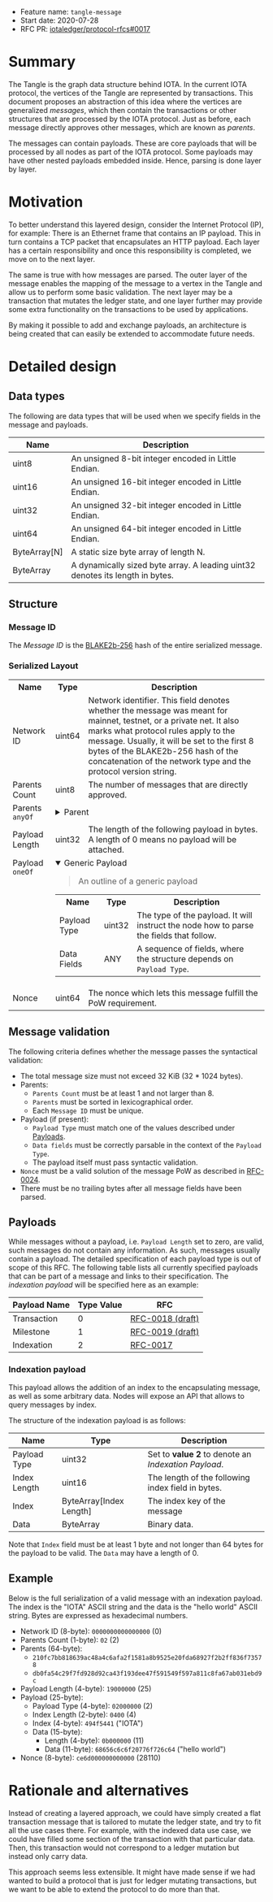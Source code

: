 + Feature name: `tangle-message`
+ Start date: 2020-07-28
+ RFC PR: [iotaledger/protocol-rfcs#0017](https://github.com/iotaledger/protocol-rfcs/pull/0017)

# Summary

The Tangle is the graph data structure behind IOTA. In the current IOTA protocol, the vertices of the Tangle are represented by transactions. This document proposes an abstraction of this idea where the vertices are generalized *messages*, which then contain the transactions or other structures that are processed by the IOTA protocol. Just as before, each message directly approves other messages, which are known as _parents_.

The messages can contain payloads. These are core payloads that will be processed by all nodes as part of the IOTA protocol. Some payloads may have other nested payloads embedded inside. Hence, parsing is done layer by layer.

# Motivation

To better understand this layered design, consider the Internet Protocol (IP), for example: There is an Ethernet frame that contains an IP payload. This in turn contains a TCP packet that encapsulates an HTTP payload. Each layer has a certain responsibility and once this responsibility is completed, we move on to the next layer.

The same is true with how messages are parsed. The outer layer of the message enables the mapping of the message to a vertex in the Tangle and allow us to perform some basic validation. The next layer may be a transaction that mutates the ledger state, and one layer further may provide some extra functionality on the transactions to be used by applications.

By making it possible to add and exchange payloads, an architecture is being created that can easily be extended to accommodate future needs.

# Detailed design

## Data types

The following are data types that will be used when we specify fields in the message and payloads.

| Name         | Description                                                                   |
| ------------ | ----------------------------------------------------------------------------- |
| uint8        | An unsigned 8-bit integer encoded in Little Endian.                           |
| uint16       | An unsigned 16-bit integer encoded in Little Endian.                          |
| uint32       | An unsigned 32-bit integer encoded in Little Endian.                          |
| uint64       | An unsigned 64-bit integer encoded in Little Endian.                          |
| ByteArray[N] | A static size byte array of length N.                                         |
| ByteArray    | A dynamically sized byte array. A leading uint32 denotes its length in bytes. |

## Structure

### Message ID

The *Message ID* is the [BLAKE2b-256](https://tools.ietf.org/html/rfc7693) hash of the entire serialized message.

### Serialized Layout

<table>
  <tr>
    <th>Name</th>
    <th>Type</th>
    <th>Description</th>
  </tr>
  <tr>
    <td>Network ID</td>
    <td>uint64</td>
    <td>Network identifier. This field denotes whether the message was meant for mainnet, testnet, or a private net. It also marks what protocol rules apply to the message. Usually, it will be set to the first 8 bytes of the BLAKE2b-256 hash of the concatenation of the network type and the protocol version string.</td>
  </tr>
  <tr>
    <td>Parents Count</td>
    <td>uint8</td>
    <td>The number of messages that are directly approved.</td>
  </tr>
  <tr>
    <td valign="top">Parents <code>anyOf</code></td>
    <td colspan="2">
      <details>
        <summary>Parent</summary>
        <blockquote>
          References another directly approved message.
        </blockquote>
        <table>
          <tr>
            <th>Name</th>
            <th>Type</th>
            <th>Description</th>
          </tr>
          <tr>
            <td>Message ID</td>
            <td>ByteArray[32]</td>
            <td>The Message ID of the parent.</td>
          </tr>
        </table>
      </details>
    </td>
  </tr>
  <tr>
    <td>Payload Length</td>
    <td>uint32</td>
    <td>The length of the following payload in bytes. A length of 0 means no payload will be attached.</td>
  </tr>
  <tr>
    <td valign="top">Payload <code>oneOf</code></td>
    <td colspan="2">
      <details open="true">
        <summary>Generic Payload</summary>
        <blockquote>
          An outline of a generic payload
        </blockquote>
        <table>
          <tr>
            <th>Name</th>
            <th>Type</th>
            <th>Description</th>
          </tr>
          <tr>
            <td>Payload Type</td>
            <td>uint32</td>
            <td>
              The type of the payload. It will instruct the node how to parse the fields that follow.
            </td>
          </tr>
          <tr>
            <td>Data Fields</td>
            <td>ANY</td>
            <td>A sequence of fields, where the structure depends on <code>Payload Type</code>.</td>
          </tr>
        </table>
      </details>
  <tr>
    <td>Nonce</td>
    <td>uint64</td>
    <td>The nonce which lets this message fulfill the PoW requirement.</td>
  </tr>
</table>


## Message validation

The following criteria defines whether the message passes the syntactical validation:

- The total message size must not exceed 32 KiB (32 * 1024 bytes).
- Parents:
  - `Parents Count` must be at least 1 and not larger than 8.
  - `Parents` must be sorted in lexicographical order.
  - Each `Message ID` must be unique.
- Payload (if present):
  - `Payload Type` must match one of the values described under [Payloads](#Payloads).
  - `Data fields` must be correctly parsable in the context of the `Payload Type`.
  - The payload itself must pass syntactic validation.
- `Nonce` must be a valid solution of the message PoW as described in [RFC-0024](https://iotaledger.github.io/protocol-rfcs/0024-message-pow/0024-message-pow.html).
- There must be no trailing bytes after all message fields have been parsed.

## Payloads

While messages without a payload, i.e. `Payload Length` set to zero, are valid, such messages do not contain any information. As such, messages usually contain a payload. The detailed specification of each payload type is out of scope of this RFC. The following table lists all currently specified payloads that can be part of a message and links to their specification. The _indexation payload_ will be specified here as an example:

| Payload Name | Type Value | RFC                                                                                                                                                            |
| ------------ | ---------- | -------------------------------------------------------------------------------------------------------------------------------------------------------------- |
| Transaction  | 0          | [RFC-0018 (draft)](https://github.com/luca-moser/protocol-rfcs/blob/signed-tx-payload/text/0000-signed-transaction-payload/0000-signed-transaction-payload.md) |
| Milestone    | 1          | [RFC-0019 (draft)](https://github.com/jakubcech/protocol-rfcs/blob/jakubcech-milestonepayload/text/0019-milestone-payload/0019-milestone-payload.md)           |
| Indexation   | 2          | [RFC-0017](#Indexation-payload)                                                                                                                                |

### Indexation payload

This payload allows the addition of an index to the encapsulating message, as well as some arbitrary data. Nodes will expose an API that allows to query messages by index.

The structure of the indexation payload is as follows:

| Name         | Type                    | Description                                                   |
| ------------ | ----------------------- | ------------------------------------------------------------- |
| Payload Type | uint32                  | Set to <b>value 2</b> to denote an <i>Indexation Payload</i>. |
| Index Length | uint16                  | The length of the following index field in bytes.             |
| Index        | ByteArray[Index Length] | The index key of the message                                  |
| Data         | ByteArray               | Binary data.                                                  |

Note that `Index` field must be at least 1 byte and not longer than 64 bytes for the payload to be valid. The `Data` may have a length of 0.

## Example

Below is the full serialization of a valid message with an indexation payload. The index is the "IOTA" ASCII string and the data is the "hello world" ASCII string. Bytes are expressed as hexadecimal numbers.

- Network ID (8-byte): `0000000000000000` (0)
- Parents Count (1-byte): `02` (2)
- Parents (64-byte):
  - `210fc7bb818639ac48a4c6afa2f1581a8b9525e20fda68927f2b2ff836f73578`
  - `db0fa54c29f7fd928d92ca43f193dee47f591549f597a811c8fa67ab031ebd9c`
- Payload Length (4-byte): `19000000` (25)
- Payload (25-byte):
  - Payload Type (4-byte): `02000000` (2)
  - Index Length (2-byte): `0400` (4)
  - Index (4-byte): `494f5441` ("IOTA")
  - Data (15-byte):
    - Length (4-byte): `0b000000` (11)
    - Data (11-byte): `68656c6c6f20776f726c64` ("hello world")
- Nonce (8-byte): `ce6d000000000000` (28110)

# Rationale and alternatives

Instead of creating a layered approach, we could have simply created a flat transaction message that is tailored to mutate the ledger state, and try to fit all the use cases there. For example, with the indexed data use case, we could have filled some section of the transaction with that particular data. Then, this transaction would not correspond to a ledger mutation but instead only carry data.

This approach seems less extensible. It might have made sense if we had wanted to build a protocol that is just for ledger mutating transactions, but we want to be able to extend the protocol to do more than that.
